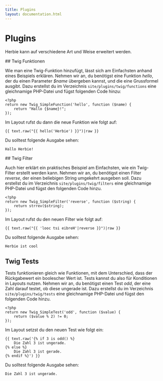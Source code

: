```yaml
---
title: Plugins
layout: documentation.html
---
```


# Plugins

Herbie kann auf verschiedene Art und Weise erweitert werden.


## Twig Funktionen

Wie man eine Twig-Funktion hinzufügt, lässt sich am Einfachsten anhand eines
Beispiels erklären. Nehmen wir an, du benötigst eine Funktion *hello*, der du
einen Parameter *$name* übergeben kannst, und die eine Grussformel ausgibt.
Dazu erstellst du im Verzeichnis `site/plugins/twig/functions` eine gleichnamige
PHP-Datei und fügst folgenden Code hinzu:

    <?php
    return new Twig_SimpleFunction('hello', function ($name) {
        return "Hallo {$name}!";
    });

Im Layout rufst du dann die neue Funktion wie folgt auf:

    {{ text.raw("{{ hello('Herbie') }}")|raw }}

Du solltest folgende Ausgabe sehen:

    Hallo Herbie!


## Twig Filter

Auch hier erklärt ein praktisches Beispiel am Einfachsten, wie ein Twig-
Filter erstellt werden kann. Nehmen wir an, du benötigst einen Filter *reverse*,
der einen beliebigen String umgekehrt ausgeben soll. Dazu erstellst du im
Verzeichnis `site/plugins/twig/filters` eine gleichnamige PHP-Datei und fügst
den folgenden Code hinzu.

    <?php
    return new Twig_SimpleFilter('reverse', function ($string) {
        return strrev($string);
    });

Im Layout rufst du den neuen Filter wie folgt auf:

    {{ text.raw("{{ 'looc tsi eibreH'|reverse }}")|raw }}


Du solltest folgende Ausgabe sehen:

    Herbie ist cool

## Twig Tests

Tests funktionieren gleich wie Funktionen, mit dem Unterschied, dass der
Rückgabewert ein boolescher Wert ist. Tests kannst du also für Konditionen in
Layouts nutzen.
Nehmen wir an, du benötigst einen Test *odd*, der eine Zahl darauf testet, ob
diese ungerade ist. Dazu erstellst du im Verzeichnis `site/plugins/twig/tests`
eine gleichnamige PHP-Datei und fügst den folgenden Code hinzu.

    <?php
    return new Twig_SimpleTest('odd', function ($value) {
        return ($value % 2) != 0;
    });

Im Layout setzst du den neuen Test wie folgt ein:

    {{ text.raw('{% if 3 is odd() %}
        Die Zahl 3 ist ungerade.
    {% else %}
        Die Zahl 3 ist gerade.
    {% endif %}') }}

Du solltest folgende Ausgabe sehen:

    Die Zahl 3 ist ungerade.
